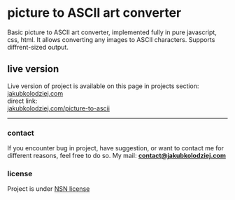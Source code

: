 # picture to ASCII art converter
Basic picture to ASCII art converter, implemented fully in pure javascript, css, html. It allows converting any images to ASCII characters. Supports diffrent-sized output. 

## live version
Live version of project is available on this page in projects section:\
[jakubkolodziej.com](https://www.jakubkolodziej.com 'homepage')\
direct link:\
[jakubkolodziej.com/picture-to-ascii](https://www.jakubkolodziej.com/picture-to-ascii 'direct project link')

------------

### contact
If you encounter bug in project, have suggestion, or want to contact me for different reasons, feel free to do so.
My mail: **contact@jakubkolodziej.com**

### license
Project is under [NSN license](LICENSE.md)
